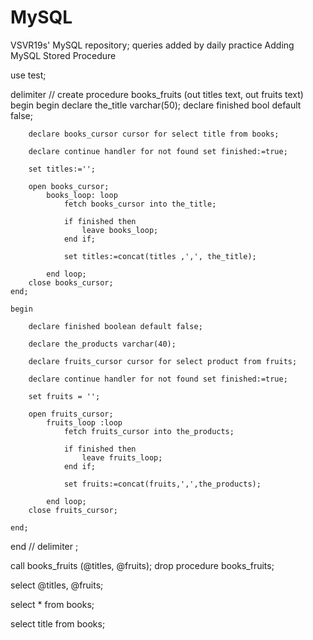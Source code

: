 # MySQL
VSVR19s' MySQL repository; queries added by daily practice
Adding MySQL Stored Procedure

use test;

delimiter //
create procedure books_fruits (out titles text, out fruits text)
begin
	begin
		declare the_title varchar(50);
        declare finished bool default false;
        
        declare books_cursor cursor for select title from books;
        
        declare continue handler for not found set finished:=true;
        
        set titles:='';
        
        open books_cursor;
			books_loop: loop
				fetch books_cursor into the_title;
			
				if finished then
					leave books_loop;
				end if;
            
				set titles:=concat(titles ,',', the_title);
            
            end loop;
        close books_cursor;
    end;
    
    begin
		
		declare finished boolean default false;
        
        declare the_products varchar(40);
        
        declare fruits_cursor cursor for select product from fruits;
        
        declare continue handler for not found set finished:=true;
        
        set fruits = '';
        
        open fruits_cursor;
			fruits_loop :loop
				fetch fruits_cursor into the_products;
                
                if finished then
					leave fruits_loop;
                end if;
                
                set fruits:=concat(fruits,',',the_products);	
                
            end loop;
        close fruits_cursor;
        
    end;
    
end //
delimiter ;

call books_fruits (@titles, @fruits);
drop procedure books_fruits;

select @titles, @fruits;

select * from books;

select title from books;
